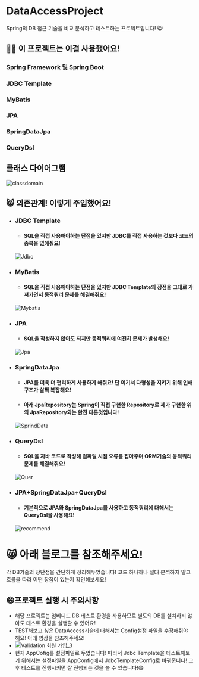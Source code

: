 # DataAccessProject
Spring의 DB 접근 기술을 비교 분석하고 테스트하는 프로젝트입니다! 😸

## 🙋‍♂️ 이 프로젝트는 이걸 사용했어요!
### Spring Framework 및 Spring Boot
### JDBC Template
### MyBatis
### JPA
### SpringDataJpa
### QueryDsl

## 클래스 다이어그램
![classdomain](https://user-images.githubusercontent.com/87487149/178133744-d114ab9d-24d3-4b35-83e6-8e9ec1dad00e.png)

## 😸 의존관계! 이렇게 주입했어요!
- ### JDBC Template
  - #### SQL을 직접 사용해야하는 단점을 있지만 JDBC를 직접 사용하는 것보다 코드의 중복을 없애줘요!
  ![Jdbc](https://user-images.githubusercontent.com/87487149/178133993-9b09fc55-62cd-40b9-90b1-9e7898219aab.png)
- ### MyBatis
  - #### SQL을 직접 사용해야하는 단점을 있지만 JDBC Template의 장점을 그대로 가져가면서 동적쿼리 문제를 해결해줘요!
  ![Mybatis](https://user-images.githubusercontent.com/87487149/178134104-03f1d46b-0481-4c5f-87b8-9f5d8f82f3b2.png)
- ### JPA
  - #### SQL을 작성하지 않아도 되지만 동적쿼리에 여전히 문제가 발생해요!
  ![Jpa](https://user-images.githubusercontent.com/87487149/178134227-21854495-afe7-41aa-90d6-6e4e5f8b82c5.png)
- ### SpringDataJpa
  - #### JPA를 더욱 더 편리하게 사용하게 해줘요! 단 여기서 다형성을 지키기 위해 인해 구조가 살짝 복잡해요!
  - #### 아래 JpaRepository는 Spring이 직접 구현한 Repository로 제가 구현한 위의 JpaRepository와는 완전 다른것입니다!
  ![SprindData](https://user-images.githubusercontent.com/87487149/178134323-cbc2f04d-deee-420b-910a-4f5254bd8b22.png)
- ### QueryDsl
  - #### SQL을 자바 코드로 작성해 컴파일 시점 오류를 잡아주며 ORM기술의 동적쿼리 문제를 해결해줘요!
  ![Quer](https://user-images.githubusercontent.com/87487149/178134563-52b196f4-0743-4610-b0d0-8e850f565aa8.png)
- ### JPA+SpringDataJpa+QueryDsl
  - #### 기본적으로 JPA와 SpringDataJpa를 사용하고 동적쿼리에 대해서는 QueryDsl을 사용해요!
  ![recommend](https://user-images.githubusercontent.com/87487149/178134821-9023e224-e958-4f7b-b96b-8ed9cd97041c.png)


# 😸 아래 블로그를 참조해주세요!
각 DB기술의 장단점을 간단하게 정리해두었습니다! 코드 하나하나 절대 분석하지 말고 흐름을 따라 어떤 장점이 있는지 확인해보세요!



## 😄프로젝트 실행 시 주의사항
- 해당 프로젝트는 임베디드 DB 테스트 환경을 사용하므로 별도의 DB를 설치하지 않아도 테스트 환경을 실행할 수 있어요!
- TEST해보고 싶은 DataAccess기술에 대해서는 Config설정 파일을 수정해줘야 해요! 아래 영상을 참조해주세요!
- ![Validation 회원 가입_3](https://user-images.githubusercontent.com/87487149/178135263-dbf1ef3b-8b62-47cc-b238-eec440463b9d.gif)
- 현재 AppCofig를 설정파일로 두었습니다! 따라서 Jdbc Template을 테스트해보기 위해서는 설정파일을 AppConfig에서 JdbcTemplateConfig로 바꿔줍니다! 그 후 테스트를 진행시키면 잘 진행되는 것을 볼 수 있습니다!😄
